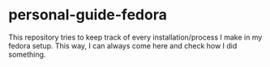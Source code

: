 # personal-guide-fedora

This repository tries to keep track of every installation/process I make in my fedora setup. This way, I can always come here and check how I did something.

